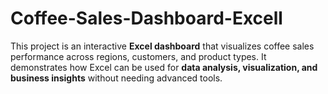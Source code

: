 # Coffee-Sales-Dashboard-Excell
This project is an interactive **Excel dashboard** that visualizes coffee sales performance across regions, customers, and product types.   It demonstrates how Excel can be used for **data analysis, visualization, and business insights** without needing advanced tools.  
